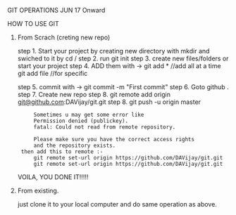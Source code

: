 GIT OPERATIONS JUN 17 Onward

HOW TO USE GIT 

1) From Scrach (creting new repo)

	step 1. Start your project by creating new directory with mkdir and swiched to it by cd /
	step 2. run git init 
	step 3. create new files/folders or start your project
	step 4. ADD them with -> git add * 	//add all at a time 
				 git add file 	//for specific

	step 5. commit with   -> git commit -m "First commit"
	step 6. Goto github .
	step 7. Create new repo
	step 8. git remote add origin git@github.com:DAVijay/git.git
	step 8. git push -u origin master

    		Sometimes u may get some error like 
			Permission denied (publickey).
			fatal: Could not read from remote repository.

			Please make sure you have the correct access rights
			and the repository exists. 
		then add this to remote :- 
			git remote set-url origin https://github.com/DAVijay/git.git
			git remote set-url origin https://github.com/DAVijay/git.git

	VOILA, YOU DONE IT!!!!!

2) From existing.
	
	just clone it to your local computer and do same operation as above.

